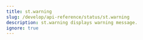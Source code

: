 ```yaml
---
title: st.warning
slug: /develop/api-reference/status/st.warning
description: st.warning displays warning message.
ignore: true
---
```


<Autofunction function="streamlit.warning" />
